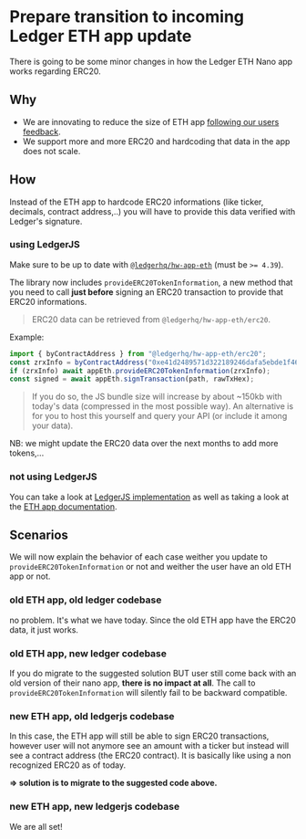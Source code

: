 # Prepare transition to incoming Ledger ETH app update

There is going to be some minor changes in how the Ledger ETH Nano app works regarding ERC20.

## Why

- We are innovating to reduce the size of ETH app [following our users feedback](https://www.ledger.fr/2019/02/14/righting-our-1-5-5-nano-s-firmware-update/).
- We support more and more ERC20 and hardcoding that data in the app does not scale.

## How

Instead of the ETH app to hardcode ERC20 informations (like ticker, decimals, contract address,..) you will have to provide this data verified with Ledger's signature.

### using LedgerJS

Make sure to be up to date with [`@ledgerhq/hw-app-eth`](https://github.com/LedgerHQ/ledgerjs/tree/master/packages/hw-app-eth) (must be `>= 4.39`).

The library now includes `provideERC20TokenInformation`, a new method that you need to call **just before** signing an ERC20 transaction to provide that ERC20 informations.

> ERC20 data can be retrieved from `@ledgerhq/hw-app-eth/erc20`.

Example:

```js
import { byContractAddress } from "@ledgerhq/hw-app-eth/erc20";
const zrxInfo = byContractAddress("0xe41d2489571d322189246dafa5ebde1f4699f498");
if (zrxInfo) await appEth.provideERC20TokenInformation(zrxInfo);
const signed = await appEth.signTransaction(path, rawTxHex);
```

> If you do so, the JS bundle size will increase by about ~150kb with today's data (compressed in the most possible way). An alternative is for you to host this yourself and query your API (or include it among your data).

NB: we might update the ERC20 data over the next months to add more tokens,...

### not using LedgerJS

You can take a look at [LedgerJS implementation](https://github.com/LedgerHQ/ledgerjs/tree/master/packages/hw-app-eth) as well as taking a look at the [ETH app documentation](https://github.com/LedgerHQ/ledger-app-eth/blob/externalize-erc20/doc/ethapp.asc).

## Scenarios

We will now explain the behavior of each case weither you update to `provideERC20TokenInformation` or not and weither the user have an old ETH app or not.

### old ETH app, old ledger codebase

no problem. It's what we have today. Since the old ETH app have the ERC20 data, it just works.

### old ETH app, new ledger codebase

If you do migrate to the suggested solution BUT user still come back with an old version of their nano app, **there is no impact at all**. The call to `provideERC20TokenInformation` will silently fail to be backward compatible.

### new ETH app, old ledgerjs codebase

In this case, the ETH app will still be able to sign ERC20 transactions, however user will not anymore see an amount with a ticker but instead will see a contract address (the ERC20 contract). It is basically like using a non recognized ERC20 as of today.

**=> solution is to migrate to the suggested code above.**

### new ETH app, new ledgerjs codebase

We are all set!
